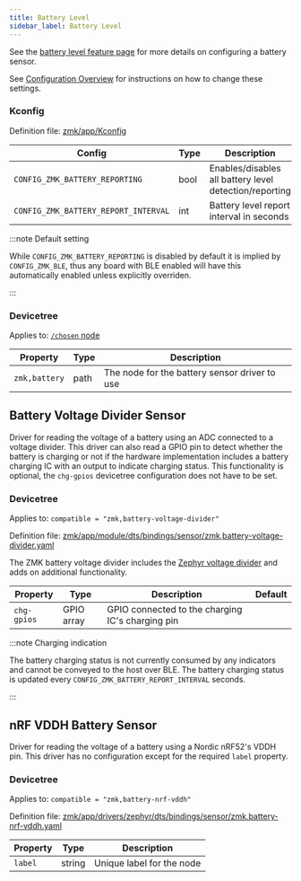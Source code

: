 ```yaml
---
title: Battery Level
sidebar_label: Battery Level
---
```


See the [battery level feature page](../features/battery.md) for more details on configuring a battery sensor.

See [Configuration Overview](index.md) for instructions on how to change these settings.

### Kconfig

Definition file: [zmk/app/Kconfig](https://github.com/zmkfirmware/zmk/blob/main/app/Kconfig)

| Config                               | Type | Description                                            | Default |
| ------------------------------------ | ---- | ------------------------------------------------------ | ------- |
| `CONFIG_ZMK_BATTERY_REPORTING`       | bool | Enables/disables all battery level detection/reporting | n       |
| `CONFIG_ZMK_BATTERY_REPORT_INTERVAL` | int  | Battery level report interval in seconds               | 60      |

:::note Default setting

While `CONFIG_ZMK_BATTERY_REPORTING` is disabled by default it is implied by `CONFIG_ZMK_BLE`, thus any board with BLE enabled will have this automatically enabled unless explicitly overriden.

:::

### Devicetree

Applies to: [`/chosen` node](https://docs.zephyrproject.org/latest/guides/dts/intro.html#aliases-and-chosen-nodes)

| Property      | Type | Description                                   |
| ------------- | ---- | --------------------------------------------- |
| `zmk,battery` | path | The node for the battery sensor driver to use |

## Battery Voltage Divider Sensor

Driver for reading the voltage of a battery using an ADC connected to a voltage divider. This driver can also read a GPIO pin to detect whether the battery is charging or not if the hardware implementation includes a battery charging IC with an output to indicate charging status. This functionality is optional, the `chg-gpios` devicetree configuration does not have to be set.

### Devicetree

Applies to: `compatible = "zmk,battery-voltage-divider"`

Definition file: [zmk/app/module/dts/bindings/sensor/zmk,battery-voltage-divider.yaml](https://github.com/zmkfirmware/zmk/blob/main/app/module/dts/bindings/sensor/zmk,battery-voltage-divider.yaml)

The ZMK battery voltage divider includes the [Zephyr voltage divider](https://docs.zephyrproject.org/latest/build/dts/api/bindings/adc/voltage-divider.html) and adds on additional functionality.

| Property    | Type       | Description                                      | Default |
| ----------- | ---------- | ------------------------------------------------ | ------- |
| `chg-gpios` | GPIO array | GPIO connected to the charging IC's charging pin |         |

:::note Charging indication

The battery charging status is not currently consumed by any indicators and cannot be conveyed to the host over BLE. The battery charging status is updated every `CONFIG_ZMK_BATTERY_REPORT_INTERVAL` seconds.

:::

## nRF VDDH Battery Sensor

Driver for reading the voltage of a battery using a Nordic nRF52's VDDH pin. This driver has no configuration except for the required `label` property.

### Devicetree

Applies to: `compatible = "zmk,battery-nrf-vddh"`

Definition file: [zmk/app/drivers/zephyr/dts/bindings/sensor/zmk,battery-nrf-vddh.yaml](https://github.com/zmkfirmware/zmk/blob/main/app/drivers/zephyr/dts/bindings/sensor/zmk%2Cbattery-nrf-vddh.yaml)

| Property | Type   | Description               |
| -------- | ------ | ------------------------- |
| `label`  | string | Unique label for the node |
